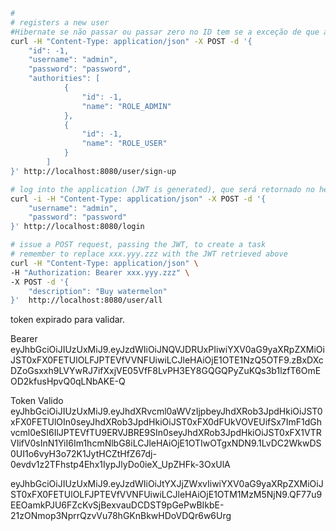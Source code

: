 ```bash
#
# registers a new user
#Hibernate se não passar ou passar zero no ID tem se a exceção de que a tabela está detached
curl -H "Content-Type: application/json" -X POST -d '{
    "id": -1,
    "username": "admin",
    "password": "password", 
    "authorities": [
            {
                "id": -1,
                "name": "ROLE_ADMIN"
            },
            {
                "id": -1,
                "name": "ROLE_USER"
            }
        ]    
}' http://localhost:8080/user/sign-up

# log into the application (JWT is generated), que será retornado no header da requisição.
curl -i -H "Content-Type: application/json" -X POST -d '{
    "username": "admin",
    "password": "password"
}' http://localhost:8080/login

# issue a POST request, passing the JWT, to create a task
# remember to replace xxx.yyy.zzz with the JWT retrieved above
curl -H "Content-Type: application/json" \
-H "Authorization: Bearer xxx.yyy.zzz" \
-X POST -d '{
    "description": "Buy watermelon"
}'  http://localhost:8080/user/all

```


token expirado para validar.

Bearer eyJhbGciOiJIUzUxMiJ9.eyJzdWIiOiJNQVJDRUxPIiwiYXV0aG9yaXRpZXMiOiJST0xFX0FETUlOLFJPTEVfVVNFUiwiLCJleHAiOjE1OTE1NzQ5OTF9.zBxDXcDZoGsxxh9LVYwRJ7ifXxjVE05VfF8LvPH3EY8GQGQPyZuKQs3b1lzfT6OmEOD2kfusHpvQ0qLNbAKE-Q

Token Valido 
eyJhbGciOiJIUzUxMiJ9.eyJhdXRvcml0aWVzIjpbeyJhdXRob3JpdHkiOiJST0xFX0FETUlOIn0seyJhdXRob3JpdHkiOiJST0xFX0dFUkVOVEUifSx7ImF1dGhvcml0eSI6IlJPTEVfTU9ERVJBRE9SIn0seyJhdXRob3JpdHkiOiJST0xFX1VTRVIifV0sInN1YiI6Im1hcmNlbG8iLCJleHAiOjE1OTIwOTgxNDN9.1LvDC2WkwDS0UI1o6vyH3o72K1JytHCZtHfZ67dj-0evdv1z2TFhstp4Ehx1IypJlyDo0ieX_UpZHFk-3OxUlA

eyJhbGciOiJIUzUxMiJ9.eyJzdWIiOiJtYXJjZWxvIiwiYXV0aG9yaXRpZXMiOiJST0xFX0FETUlOLFJPTEVfVVNFUiwiLCJleHAiOjE1OTM1MzM5NjN9.QF77u9EEOamkPJU6FZcKvSjBexvauDCDST9pGePwBIkbE-21zONmop3NprrQzvVu78hGKnBkwHDoVDQr6w6Urg